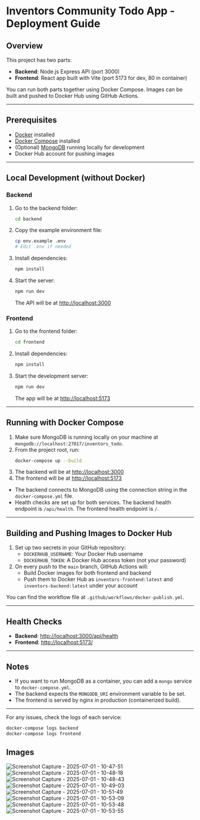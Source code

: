
# Inventors Community Todo App - Deployment Guide

## Overview
This project has two parts:
- **Backend**: Node.js Express API (port 3000)
- **Frontend**: React app built with Vite (port 5173 for dev, 80 in container)

You can run both parts together using Docker Compose. Images can be built and pushed to Docker Hub using GitHub Actions.

---

## Prerequisites
- [Docker](https://www.docker.com/get-started) installed
- [Docker Compose](https://docs.docker.com/compose/) installed
- (Optional) [MongoDB](https://www.mongodb.com/try/download/community) running locally for development
- Docker Hub account for pushing images

---

## Local Development (without Docker)

### Backend
1. Go to the backend folder:
   ```sh
   cd backend
   ```
2. Copy the example environment file:
   ```sh
   cp env.example .env
   # Edit .env if needed
   ```
3. Install dependencies:
   ```sh
   npm install
   ```
4. Start the server:
   ```sh
   npm run dev
   ```
   The API will be at [http://localhost:3000](http://localhost:3000)

### Frontend
1. Go to the frontend folder:
   ```sh
   cd frontend
   ```
2. Install dependencies:
   ```sh
   npm install
   ```
3. Start the development server:
   ```sh
   npm run dev
   ```
   The app will be at [http://localhost:5173](http://localhost:5173)

---

## Running with Docker Compose

1. Make sure MongoDB is running locally on your machine at `mongodb://localhost:27017/inventors_todo`.
2. From the project root, run:
   ```sh
   docker-compose up --build
   ```
3. The backend will be at [http://localhost:3000](http://localhost:3000)
4. The frontend will be at [http://localhost:5173](http://localhost:5173)

- The backend connects to MongoDB using the connection string in the `docker-compose.yml` file.
- Health checks are set up for both services. The backend health endpoint is `/api/health`. The frontend health endpoint is `/`.

---

## Building and Pushing Images to Docker Hub

1. Set up two secrets in your GitHub repository:
   - `DOCKERHUB_USERNAME`: Your Docker Hub username
   - `DOCKERHUB_TOKEN`: A Docker Hub access token (not your password)
2. On every push to the `main` branch, GitHub Actions will:
   - Build Docker images for both frontend and backend
   - Push them to Docker Hub as `inventors-frontend:latest` and `inventors-backend:latest` under your account

You can find the workflow file at `.github/workflows/docker-publish.yml`.

---

## Health Checks
- **Backend**: [http://localhost:3000/api/health](http://localhost:3000/api/health)
- **Frontend**: [http://localhost:5173/](http://localhost:5173/)

---

## Notes
- If you want to run MongoDB as a container, you can add a `mongo` service to `docker-compose.yml`.
- The backend expects the `MONGODB_URI` environment variable to be set.
- The frontend is served by nginx in production (containerized build).

---

For any issues, check the logs of each service:
```sh
docker-compose logs backend
docker-compose logs frontend
```


## Images
![Screenshot Capture - 2025-07-01 - 10-47-51](https://github.com/user-attachments/assets/0ed5899c-c517-4217-9d5e-c76964775371)
![Screenshot Capture - 2025-07-01 - 10-48-18](https://github.com/user-attachments/assets/45148adf-3bbf-438e-a8b9-86cfa2f11f78)
![Screenshot Capture - 2025-07-01 - 10-48-43](https://github.com/user-attachments/assets/7b23ce5d-c7a4-4ecf-957e-29f500a357bf)
![Screenshot Capture - 2025-07-01 - 10-49-03](https://github.com/user-attachments/assets/eb75c95b-7224-4e7d-a4a0-657718fcd82c)
![Screenshot Capture - 2025-07-01 - 10-51-49](https://github.com/user-attachments/assets/2cf034a5-7ee0-414d-adf0-1a43a05150e1)
![Screenshot Capture - 2025-07-01 - 10-53-09](https://github.com/user-attachments/assets/4057f6de-ebbf-4fba-9bf9-278f0bc0b411)
![Screenshot Capture - 2025-07-01 - 10-53-48](https://github.com/user-attachments/assets/414046fc-8a69-4fe5-83cf-4e272f3dd37e)
![Screenshot Capture - 2025-07-01 - 10-53-55](https://github.com/user-attachments/assets/5c389245-9d91-4517-9cbd-712e9be12920)



